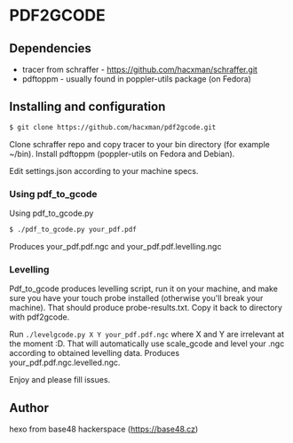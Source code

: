 # PDF2GCODE

## Dependencies

* tracer from schraffer - https://github.com/hacxman/schraffer.git
* pdftoppm - usually found in poppler-utils package (on Fedora)

## Installing and configuration

```bash
$ git clone https://github.com/hacxman/pdf2gcode.git
```

Clone schraffer repo and copy tracer to your bin directory (for example ~/bin).
Install pdftoppm (poppler-utils on Fedora and Debian).

Edit settings.json according to your machine specs.

### Using pdf_to_gcode

Using pdf_to_gcode.py
```bash
$ ./pdf_to_gcode.py your_pdf.pdf
```
Produces your_pdf.pdf.ngc and your_pdf.pdf.levelling.ngc

### Levelling

Pdf_to_gcode produces levelling script, run it on your machine,
and make sure you have your touch probe installed (otherwise you'll
break your machine). That should produce probe-results.txt. Copy it
back to directory with pdf2gcode.

Run `./levelgcode.py X Y your_pdf.pdf.ngc`
where X and Y are irrelevant at the moment :D.
That will automatically use scale_gcode and level your .ngc according to
obtained levelling data. Produces your_pdf.pdf.ngc.levelled.ngc.

Enjoy and please fill issues.

## Author
hexo from base48 hackerspace (https://base48.cz)
